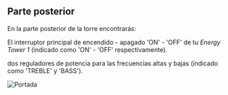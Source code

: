 ## Parte posterior

En la parte posterior de la torre encontrarás:

El interruptor principal de encendido - apagado 'ON' - 'OFF' de tu *Energy Tower 1* (indicado como 'ON' - 'OFF' respectivamente).

dos reguladores de potencia para las frecuencias altas y bajas (indicado como 'TREBLE' y 'BASS').

![Portada](http://static.energysistem.com/images/manuals/42600/5808e0de9ad1f.jpg)


